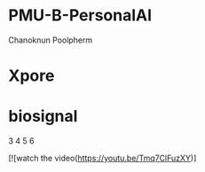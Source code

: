 # PMU-B-PersonalAI

Chanoknun Poolpherm
# Xpore
# biosignal
3
4
5
6

[![watch the video(https://youtu.be/Tmq7ClFuzXY)]
